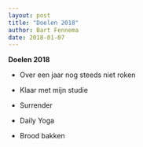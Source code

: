 ```yaml
---
layout: post
title: "Doelen 2018"
author: Bart Fennema
date: 2018-01-07
---
```


**Doelen 2018**

- Over een jaar nog steeds niet roken

- Klaar met mijn studie

- Surrender

- Daily Yoga

- Brood bakken

